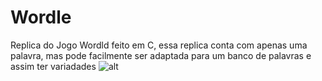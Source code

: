 # Wordle
 Replica do Jogo Wordld feito em C, essa replica conta com apenas uma palavra, mas pode facilmente ser adaptada para um banco de palavras e assim ter variadades ![alt](https://www.google.com/imgres?q=wordle&imgurl=https%3A%2F%2Fwww.nme.com%2Fwp-content%2Fuploads%2F2023%2F10%2FWordle-credit-Jakub-PorzyckiNurPhoto-via-Getty%402000x1270.jpg&imgrefurl=https%3A%2F%2Fwww.nme.com%2Fguides%2Fgaming-guides%2Fheres-the-wordle-answer-for-today-3171240&docid=l8nUDCGgGpd58M&tbnid=GiBs6avdbUSxUM&vet=12ahUKEwjTuoq11aSGAxVVqZUCHSxQBWo4ChAzegQIGhAA..i&w=2000&h=1270&hcb=2&ved=2ahUKEwjTuoq11aSGAxVVqZUCHSxQBWo4ChAzegQIGhAA)
